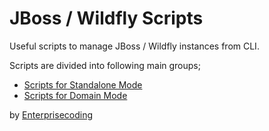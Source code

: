 # JBoss / Wildfly Scripts

Useful scripts to manage JBoss / Wildfly instances from CLI.

Scripts are divided into following main groups;

 - [Scripts for Standalone Mode](standalone)
 - [Scripts for Domain Mode](domain)

by [Enterprisecoding](https://enterprisecoding.com)